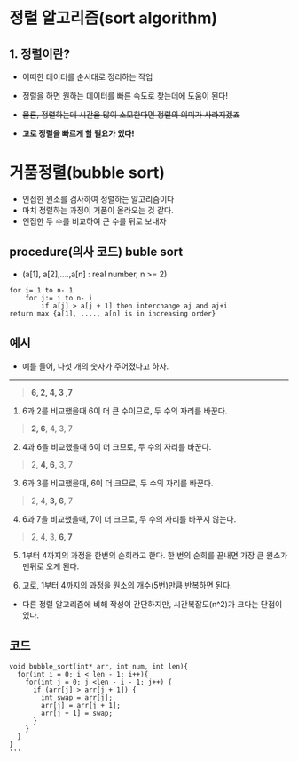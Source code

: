 # 정렬 알고리즘(sort algorithm)
## 1. 정렬이란?
 - 어떠한 데이터를 순서대로 정리하는 작업
 - 정렬을 하면 원하는 데이터를 빠른 속도로 찾는데에 도움이 된다!
 - ~~물론, 정렬하는데 시간을 많이 소모한다면 정렬의 의미가 사라지겠죠~~
 
 -  **고로 정렬을 빠르게 할 필요가 있다!**

# 거품정렬(bubble sort)
 - 인접한 원소를 검사하여 정렬하는 알고리즘이다
 - 마치 정렬하는 과정이 거품이 올라오는 것 같다.
 - 인접한 두 수를 비교하여 큰 수를 뒤로 보내자
 
 
 ## procedure(의사 코드) buble sort
  - (a[1], a[2],....,a[n] : real number, n >= 2)
  ```
  for i= 1 to n- 1
      for j:= i to n- i
          if a[j] > a[j + 1] then interchange aj and aj+i
  return max {a[1], ...., a[n] is in increasing order}
   ```

 ## 예시
  - 예를 들어, 다섯 개의 숫자가 주어졌다고 하자.
  ---
  > **6, 2, 4, 3 ,7**
  1. 6과 2를 비교했을때 6이 더 큰 수이므로, 두 수의 자리를 바꾼다.

  > **2, 6**, 4, 3, 7

  2. 4과 6을 비교했을때 6이 더 크므로, 두 수의 자리를 바꾼다.

  > 2, **4, 6**, 3, 7

  3. 6과 3를 비교했을때, 6이 더 크므로, 두 수의 자리를 바꾼다.

  > 2, 4, **3, 6**, 7

  4. 6과 7을 비교했을때, 7이 더 크므로, 두 수의 자리를 바꾸지 않는다.

  > 2, 4, 3, **6, 7**

  5. 1부터 4까지의 과정을 한번의 순회라고 한다.
  한 번의 순회를 끝내면 가장 큰 원소가 맨뒤로 오게 된다. 

  6. 고로, 1부터 4까지의 과정을 원소의 개수(5번)만큼 반복하면 된다.
  
  - 다른 정렬 알고리즘에 비해 작성이 간단하지만, 시간복잡도(n^2)가 크다는 단점이 있다.
  
 ## 코드
  ```
  void bubble_sort(int* arr, int num, int len){
    for(int i = 0; i < len - 1; i++){
      for(int j = 0; j <len - i - 1; j++) {
        if (arr[j] > arr[j + 1]) {
          int swap = arr[j];
          arr[j] = arr[j + 1];
          arr[j + 1] = swap;
        }
      }
    }
  }
  '''

